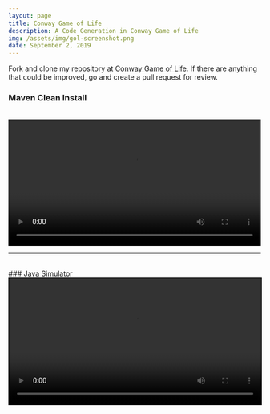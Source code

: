 ```yaml
---
layout: page
title: Conway Game of Life
description: A Code Generation in Conway Game of Life
img: /assets/img/gol-screenshot.png
date: September 2, 2019
---
```


Fork and clone my repository at [Conway Game of Life](https://github.com/jmsweb/conway-gol). If there are anything that could be improved, go and create
a pull request for review.

### Maven Clean Install
<br/>
<video width="100%" controls>
    <source src="{{site.baseurl}}/assets/mp4/mvncleaninstall.mp4" type="video/mp4">
    Your browser does not support the video tag.
</video>
<hr/>
<br/>
### Java Simulator
<br/>
<video width="100%" controls style="border: 1px solid black;">
    <source src="{{site.baseurl}}/assets/mp4/gol-simulator.mp4" type="video/mp4">
    Your browser does not support the video tag.
</video> 